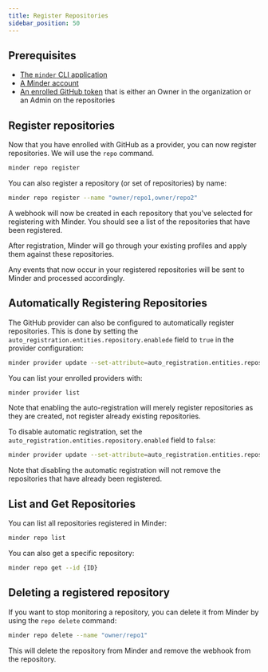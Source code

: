 ```yaml
---
title: Register Repositories
sidebar_position: 50
---
```


## Prerequisites

* [The `minder` CLI application](./install_cli.md)
* [A Minder account](./login.md)
* [An enrolled GitHub token](./login.md#enrolling-the-github-provider) that is either an Owner in the organization or an Admin on the repositories

## Register repositories

Now that you have enrolled with GitHub as a provider, you can now register repositories. We will use the `repo` command.

```bash
minder repo register
```

You can also register a repository (or set of repositories) by name:

```bash
minder repo register --name "owner/repo1,owner/repo2"
```

A webhook will now be created in each repository that you've selected for registering with Minder.
You should see a list of the repositories that have been registered.

After registration, Minder will go through your existing profiles and apply them against these repositories.

Any events that now occur in your registered repositories will be sent to Minder and processed accordingly.

## Automatically Registering Repositories

The GitHub provider can also be configured to automatically register repositories. This is done by setting the `auto_registration.entities.repository.enablede` field to `true` in the provider configuration:

```bash
minder provider update --set-attribute=auto_registration.entities.repository.enabled=true --name=github-app-myorg
```

You can list your enrolled providers with:
```bash
minder provider list
```

Note that enabling the auto-registration will merely register repositories as
they are created, not register already existing repositories.

To disable automatic registration, set the `auto_registration.entities.repository.enabled` field to `false`:
```bash
minder provider update --set-attribute=auto_registration.entities.repository.enabled=false --name=github-app-myorg
```

Note that disabling the automatic registration will not remove the repositories that have already been registered.

## List and Get Repositories

You can list all repositories registered in Minder:

```bash
minder repo list
```

You can also get a specific repository:

```bash
minder repo get --id {ID}
```

## Deleting a registered repository

If you want to stop monitoring a repository, you can delete it from Minder by using the `repo delete` command:

```bash
minder repo delete --name "owner/repo1"
```

This will delete the repository from Minder and remove the webhook from the repository. 
